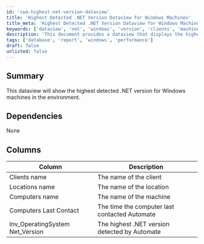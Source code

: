```yaml
---
id: 'cwa-highest-net-version-dataview'
title: 'Highest Detected .NET Version Dataview for Windows Machines'
title_meta: 'Highest Detected .NET Version Dataview for Windows Machines'
keywords: ['dataview', 'net', 'windows', 'version', 'clients', 'machines']
description: 'This document provides a dataview that displays the highest detected .NET version for Windows machines within the environment, detailing client and machine information along with the last contact time.'
tags: ['database', 'report', 'windows', 'performance']
draft: false
unlisted: false
---
```

## Summary

This dataview will show the highest detected .NET version for Windows machines in the environment.

## Dependencies

None

## Columns

| Column                          | Description                                         |
|---------------------------------|-----------------------------------------------------|
| Clients name                    | The name of the client                              |
| Locations name                  | The name of the location                            |
| Computers name                  | The name of the machine                             |
| Computers Last Contact          | The time the computer last contacted Automate      |
| Inv_OperatingSystem Net_Version | The highest .NET version detected by Automate      |


